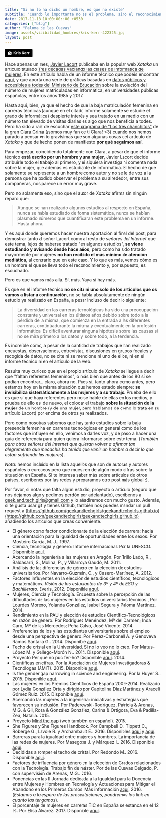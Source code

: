 ```yaml
---
title: "Si no lo ha dicho un hombre, es que no existe"
subtitle: "Cuando lo importante no es el problema, sino el reconocimiento"
date: 2017-11-18 10:00:00::00 +0530
categories: ["blog"]
author: "Paloma de las Cuevas"
image: assets/visibilidad_hombres/kris-kerr-422325.jpg
layout: post
---
```


<a style="background-color:black;color:white;text-decoration:none;padding:4px 6px;font-family:-apple-system, BlinkMacSystemFont, &quot;San Francisco&quot;, &quot;Helvetica Neue&quot;, Helvetica, Ubuntu, Roboto, Noto, &quot;Segoe UI&quot;, Arial, sans-serif;font-size:12px;font-weight:bold;line-height:1.2;display:inline-block;border-radius:3px;" href="https://unsplash.com/@rosiekerr?utm_medium=referral&amp;utm_campaign=photographer-credit&amp;utm_content=creditBadge" target="_blank" rel="noopener noreferrer" title="Download free do whatever you want high-resolution photos from Kris Kerr"><span style="display:inline-block;padding:2px 3px;"><svg xmlns="http://www.w3.org/2000/svg" style="height:12px;width:auto;position:relative;vertical-align:middle;top:-1px;fill:white;" viewBox="0 0 32 32"><title></title><path d="M20.8 18.1c0 2.7-2.2 4.8-4.8 4.8s-4.8-2.1-4.8-4.8c0-2.7 2.2-4.8 4.8-4.8 2.7.1 4.8 2.2 4.8 4.8zm11.2-7.4v14.9c0 2.3-1.9 4.3-4.3 4.3h-23.4c-2.4 0-4.3-1.9-4.3-4.3v-15c0-2.3 1.9-4.3 4.3-4.3h3.7l.8-2.3c.4-1.1 1.7-2 2.9-2h8.6c1.2 0 2.5.9 2.9 2l.8 2.4h3.7c2.4 0 4.3 1.9 4.3 4.3zm-8.6 7.5c0-4.1-3.3-7.5-7.5-7.5-4.1 0-7.5 3.4-7.5 7.5s3.3 7.5 7.5 7.5c4.2-.1 7.5-3.4 7.5-7.5z"></path></svg></span><span style="display:inline-block;padding:2px 3px;">Kris Kerr</span></a>

Hace apenas un mes, [Javier Lacort](https://twitter.com/jlacort) publicaba en la popular web _Xataka_ un artículo titulado [Tres décadas vaciando las clases de Informática de mujeres](https://www.xataka.com/otros/tres-decadas-vaciando-las-clases-de-informatica-de-mujeres). En este artículo habla de un informe técnico que podéis encontrar [aquí](https://www.researchgate.net/publication/320331664_Evolucion_de_la_matricula_femenina_en_el_grado_de_Informatica_en_universidades_publicas_espanolas), y que aporta una serie de gráficas basadas en [datos públicos y accesibles a todes del Ministerio de Educación](https://www.mecd.gob.es/servicios-al-ciudadano-mecd/estadisticas/educacion/universitaria.html) sobre la evolución del número de mujeres matriculadas en informática, en universidades públicas españolas, entre los años 1985 y 2017.

Hasta aquí, bien, ya que el hecho de que la baja matriculación femenina en carreras técnicas (aunque en el citado informe solamente se estudie el grado de informática) despierte interés y sea tratado en un medio con un número tan elevado de visitas diarias es algo que nos beneficia a todes. Pero ha sido a raíz de escuchar [este programa de "Los tres chanchitos"](https://3chanchitos.es/2017/10/24/65-vocaciones-teselaciones-de-la-esfera-y-la-nueva-deteccion-de-las-ondas-gravitacionales/) de la gran [Clara Grima](https://twitter.com/ClaraGrima) (¡somos muy fan de ti Clara! <3) cuando nos hemos parado a pensar en lo gravísimas que son algunas cosas del artículo de _Xataka_ y que de hecho ponen de manifiesto **por qué seguimos así**.

Para empezar, coincidiendo totalmente con Clara, a pesar de que el informe técnico **está escrito por un hombre y una mujer**, Javier Lacort decide atribuirle todo el trabajo al primero, y ni siquiera investiga ni comenta nada sobre la mujer, que además es estudiante de informática. El hecho de que solamente se represente a un hombre como autor y no se le de voz a la persona que ha podido observar el problema a su alrededor, entre sus compañeras, nos parece un error muy grave.

Pero no solamente eso, sino que el autor de _Xataka_ afirma sin ningún reparo que:

> Aunque se han realizado algunos estudios al respecto en España, nunca se había estudiado de forma sistemática, nunca se habían plasmado números que cuantificaran este problema en un informe. Hasta ahora.

Y es aquí donde queremos hacer nuestra aportación al final del post, para demostrar tanto al señor Lacort como al resto de _señores del Internet_ que este tema, lejos de haberse tratado "en algunos estudios", **se viene estudiando y avisando desde hace años**, pero como ha sido tratado mayormente por mujeres **no han recibido el más mínimo de atención mediática**, al contrario que en este caso. Y lo que es más, vemos cómo es un hombre el que se lleva todo el reconocimiento y, por supuesto, es escuchado.

Pero es que vamos más allá. Sí, más. Vaya si hay más.

Es que en el informe técnico **no se cita ni uno solo de los artículos que os vamos a listar a continuación**, no se habla absolutamente de ningún estudio ya realizado en España, a pesar incluso de decir lo siguiente:

> La diversidad en las carreras tecnológicas ha sido una preocupación constante y universal en los últimos años,debido sobre todo a la pérdida de la misma, que comienza en la entrada a las diferentes carreras, continúadurante la misma y eventualmente en la profesión informática. Es difícil aventurar ninguna hipótesis sobre las causas si no se mira primero a los datos y, sobre todo, a la tendencia.

Es increíble cómo, a pesar de la cantidad de trabajos que han realizado encuestas, observaciones, entrevistas, discusiones en grupos focales y recogida de datos, no se cite ni se mencione ni uno de ellos, ni en el informe técnico ni en el artículo de la web.

Resulta muy curioso que en el propio artículo de _Xataka_ se llegue a decir que "faltan referentes femeninos", o más bien que antes de los 80 sí se podían encontrar... claro, ahora no. Pues sí, tanto ahora como antes, pero estamos hoy en la misma situación que hemos estado siempre: **se invisibiliza sistemáticamente a las mujeres y a su trabajo**. Prueba de ello es que sí que haya referentes pero no se hable de ellas en los medios, y prueba de ello es, de nuevo, el colocar el trabajo **sobre la situación de la mujer** de un hombre (y de una mujer, pero hablamos de cómo lo trata en su artículo Lacort) por encima de otros ya realizados.

Pero como nosotras sabemos que hay tanto estudios sobre la baja presencia femenina en carreras tecnológicas en general como de los factores que influyen en ello, venimos a darles voz, y de paso a hacer una guía de referencia para quien quiera informarse sobre este tema. (_También para otros señores del Internet que quieran volver a afirmar tan alegremente que mecachis ha tenido que venir un hombre a decir lo que están sufriendo las mujeres_).

_Nota_: hemos incluido en la lista aquellos que son de autoras y autores españoles o europeos pero que muestren de algún modo cifras sobre la situación en España. Si te interesa saber más sobre artículos de otros países, escríbenos por las redes y preparamos otro post más global :).

Por favor, si notas que falta algún estudio, proyecto o artículo (seguro que nos dejamos algo y pedimos perdón por adelantado), escríbenos a geek.and.tech.girls@gmail.com y lo añadiremos con mucho gusto. Además, si te gusta usar git y tienes Github, también nos puedes mandar un pull request a [https://github.com/geekandtechgirls/geekandtechgirls.github.io](https://github.com/geekandtechgirls/geekandtechgirls.github.io) añadiendo los artículos que creas conveniente.

* El género como factor condicionante de la elección de carrera: hacia una orientación para la igualdad de oportunidades entre los sexos. Por Mosteiro García, M. J.. 1997.
* Ciencia, tecnología y género: Informe internacional. Por la UNESCO.
 Disponible [aquí](http://www.unesco.org/fileadmin/MULTIMEDIA/HQ/SC/pdf/sc_stg_executive_summary-es.pdf).
* Acercando la ingeniería a las mujeres en Aragón. Por Trillo Lado, R., Baldasarri, S., Molina, P., y Villarroya Gaudó, M. 2011.
* Análisis de las diferencias de género en la elección de estudios universitarios. Por Navarro-Guzmán, C., y Casero-Martínez, A. 2012.
* Factores influyentes en la elección de estudios científicos, tecnológicos y matemáticos. _Visión de los estudiantes de 3º y 4º de ESO y Bachillerato_. Everis, 2012. Disponible [aquí](http://s3-eu-west-1.amazonaws.com/e17r5k-datap1/everis_documents_downloads/estudio+vocaciones.pdf).
* Mujeres, Ciencia y Tecnología. Encuesta sobre la percepción de las dificultades de las mujeres en los estudios universitarios técnicos., Por Lourdes Moreno, Yolanda González, Isabel Segura y Paloma Martínez. 2014.
* Rendimiento en la PAU y elección de estudios Científico-Tecnológicos en razón de género. Por Rodríguez Menéndez, Mª del Carmen; Inda Caro, Mª de las Mercedes; Peña Calvo, José Vicente. 2014.
* Preferencias de los y las estudiantes universitarias sobre el empleo desde una perspectiva de género. Por Pérez-Carbonell A. y Genoveva Ramos Santana G.. 2014. Disponible [aquí](http://www.amit-es.org/sites/default/files/pdf/publicaciones/perez-ramos_preferencias_empleo_estudiantes_2015.pdf).
* Techo de cristal en la Universidad. Si no lo veo no lo creo. Por Matus-López M. y Gallego-Morón N.. 2014. Disponible [aquí](http://www.amit-es.org/sites/default/files/pdf/publicaciones/matus-gallego_techo_de_cristal_universidad.pdf).
* Proyecto Per què no puc fer-ho?  Disponible [aquí](http://www.cdp.udl.cat/home/index.php/ca/docencia-recerca/jornades/per-que-no-puc-fer-ho/772-per-que-no-puc-fer-ho-2014). 2014.
* Científicas en cifras. Por la Asociación de Mujeres Investigadoras & Tecnólogas (AMIT). 2015. Disponible [aquí](http://www.amit-es.org/sites/default/files/pdf/publicaciones/informe_cientificas_en_cifras_2015.pdf).
* Is the gender gap narrowing in science and engineering. Por la Huyer S.. 2015. Disponible [aquí](http://www.amit-es.org/sites/default/files/pdf/publicaciones/usr15_is_the_gender_gap_narrowing_in_science_and_engineering.pdf).
* Las mujeres en los Premios Científicos de España 2009-2014. Realizado por Lydia González Orta y dirigido por Capitolina Díaz Martínez y Araceli Gómez Ruiz. 2015. Disponible [aquí](http://www.amit-es.org/sites/default/files/pdf/publicaciones/mujeres%20premios%20cientificos_2015.pdf).
* Acercando las mujeres a la ingeniería: iniciativas y estrategias que favorecen su inclusión. Por Paderewski-Rodríguez, Patricia & Arenas, M.G. & Gil, Rosa & González González, Carina & Ortigosa, Eva & Padilla-Zea, Natalia. 2015.
* Proyecto [Mind the gap](http://mindthegapproject.eu/) (web también en español). 2015.
* She Figures y She Figures Handbook. Por Campbell D., Tippett C., Roberge G., Lavoie R. y Archambault E.. 2016. Disponibles [aquí](http://ec.europa.eu/research/swafs/pdf/pub_gender_equality/she_figures_2015-final.pdf#view=fit&pagemode=none) y [aquí](http://ec.europa.eu/research/swafs/pdf/pub_gender_equality/she_figures_2015_Handbook_final.pdf#view=fit&pagemode=none).
* Barreras para la igualdad entre mujeres y hombres. La importancia de las redes de mujeres. Por Masegosa J. y Márquez I.. 2016. Disponible [aquí](http://www.amit-es.org/sites/default/files/pdf/publicaciones/masegosajmarquezi.pdf).
* Decididas a romper el techo de cristal. Por Redondo M.. 2016. Disponible [aquí](https://cincodias.elpais.com/cincodias/2016/03/01/economia/1456850384_933652.html).
* Factores de influencia por género en la elección de Grados relacionados con la Tecnología. Trabajo fin de máster. Por de las Cuevas Delgado, P. con supervisión de Arenas, M.G.. 2016.
* Ponencias en las II Jornada dedicada a la Igualdad para la Docencia entre Mujeres y Hombres en Tecnología y Actuaciones para Mitigar el Abandono en los Primeros Cursos. Más información [aquí](http://sereingeniera.ugr.es/una-jornada-para-la-busqueda-del-camino-a-la-libertad-de-las-mujeres/#more-517). 2016. (_Estamos a la espera de las presentaciones, pondremos los link en cuanto las tengamos_).
* El porcentaje de mujeres en carreras TIC en España se estanca en el 12 %. Por Elisa Álvarez. 2017. Disponible [aquí](https://www.lavozdegalicia.es/noticia/sociedad/2017/09/13/porcentaje-mujeres-carreras-tic-espana-estanca-12-/0003_201709G13P249911.htm).
